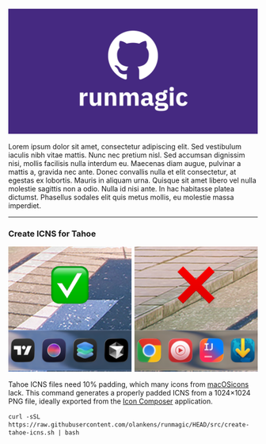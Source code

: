 ![](.assets/social.png)


<!-- ---

<div id="toc">
  <ul align="left" style="list-style:none">
    <summary><h2>OVERVIEW</h2></summary>
  </ul>
</div> -->

Lorem ipsum dolor sit amet, consectetur adipiscing elit. Sed vestibulum iaculis nibh vitae mattis. Nunc nec pretium nisl. Sed accumsan dignissim nisi, mollis facilisis nulla interdum eu. Maecenas diam augue, pulvinar a mattis a, gravida nec ante. Donec convallis nulla et elit consectetur, at egestas ex lobortis. Mauris in aliquam urna. Quisque sit amet libero vel nulla molestie sagittis non a odio. Nulla id nisi ante. In hac habitasse platea dictumst. Phasellus sodales elit quis metus mollis, eu molestie massa imperdiet.

---

<!-- ---

<div id="toc">
  <ul align="left" style="list-style:none">
    <summary><h2>FEATURES</h2></summary>
  </ul>
</div> -->

### Create ICNS for Tahoe

<img src=".assets/right.png" width="49.375%"/><img src=".assets/1x1.png" width="1.25%"/><img src=".assets/wrong.png" width="49.375%"/>

Tahoe ICNS files need 10% padding, which many icons from [macOSicons](https://macosicons.com/) lack. This command generates a properly padded ICNS from a 1024×1024 PNG file, ideally exported from the [Icon Composer](https://developer.apple.com/icon-composer/) application.

```shell
curl -sSL https://raw.githubusercontent.com/olankens/runmagic/HEAD/src/create-tahoe-icns.sh | bash
```
